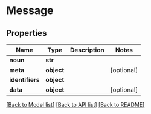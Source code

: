 # Message

## Properties
Name | Type | Description | Notes
------------ | ------------- | ------------- | -------------
**noun** | **str** |  | 
**meta** | **object** |  | [optional] 
**identifiers** | **object** |  | 
**data** | **object** |  | [optional] 

[[Back to Model list]](../README.md#documentation-for-models) [[Back to API list]](../README.md#documentation-for-api-endpoints) [[Back to README]](../README.md)


